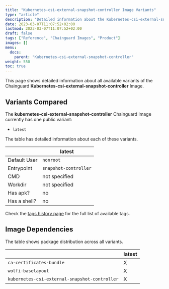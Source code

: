```yaml
---
title: "Kubernetes-csi-external-snapshot-controller Image Variants"
type: "article"
description: "Detailed information about the Kubernetes-csi-external-snapshot-controllerChainguard Image variants"
date: 2023-03-07T11:07:52+02:00
lastmod: 2023-03-07T11:07:52+02:00
draft: false
tags: ["Reference", "Chainguard Images", "Product"]
images: []
menu:
  docs:
    parent: "Kubernetes-csi-external-snapshot-controller"
weight: 550
toc: true
---
```


This page shows detailed information about all available variants of the Chainguard **Kubernetes-csi-external-snapshot-controller** Image.

## Variants Compared
The **kubernetes-csi-external-snapshot-controller** Chainguard Image currently has one public variant: 

- `latest`

The table has detailed information about each of these variants.

|              | latest                |
|--------------|-----------------------|
| Default User | `nonroot`             |
| Entrypoint   | `snapshot-controller` |
| CMD          | not specified         |
| Workdir      | not specified         |
| Has apk?     | no                    |
| Has a shell? | no                    |

Check the [tags history page](/chainguard/chainguard-images/reference/kubernetes-csi-external-snapshot-controller/tags_history/) for the full list of available tags.
## Image Dependencies
The table shows package distribution across all variants.

|                                               | latest |
|-----------------------------------------------|--------|
| `ca-certificates-bundle`                      | X      |
| `wolfi-baselayout`                            | X      |
| `kubernetes-csi-external-snapshot-controller` | X      |
